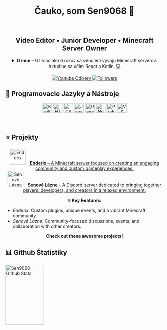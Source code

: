 <h1 align="center">Čauko, som Sen9068 👋</h1>

<br />

<h2 align="center">Video Editor • Junior Developer • Minecraft Server Owner</h2>

<details align="center">
  <summary><strong>O mne</strong> – Už viac ako 6 rokov sa venujem vývoju Minecraft serverov. Aktuálne sa učím React a Kotlin. 💻</summary>
  <p>
    Kotlin používam na vývoj vlastných Minecraft pluginov, zatiaľ čo React využívam pri vývoji môjho budúceho portfólia. Okrem toho mám skúsenosti s Minecraft skriptovaním pomocou Skriptu a s jazykmi ako HTML, CSS, Lua a trošku Python. 
    Mám aj YouTube kanál, kde zverejňujem tutoriály na Minecraft pluginy a iné zaujímavé videá. 
    Pozri si môj kanál <a href="https://www.youtube.com/c/Sen9068" target="_blank">Sen9068</a> pre viac informácií!
  </p>
</details>

<p align="center">
  <a href="https://www.youtube.com/c/Sen9068YT?sub_confirmation=1">
    <img alt="Youtube Odbery" title="Daj odber!" 
         src="https://custom-icon-badges.demolab.com/youtube/channel/subscribers/UC2WHjPDvbE6032nB17GZcfg?color=32E05D44&label=DAJ ODBER&logo=video&logoColor=white&style=for-the-badge&labelColor=CE4630"/>
  </a>
  <a href="https://github.com/Sen9068?tab=followers">
    <img alt="Followers" title="Daj mi follow na Githube" 
         src="https://custom-icon-badges.demolab.com/github/followers/ForrestKnight?color=236ad3&labelColor=1155ba&style=for-the-badge&logo=person-add&label=Follow&logoColor=white"/>
  </a>
</p>

## 🚀 Programovacie Jazyky a Nástroje

<p align="center">
  <img alt="Kotlin" width="30px" src="https://cdn.jsdelivr.net/gh/devicons/devicon@latest/icons/kotlin/kotlin-original.svg"/>
  <img alt="HTML5" width="30px" src="https://cdn.jsdelivr.net/gh/devicons/devicon/icons/html5/html5-plain.svg"/>
  <img alt="CSS3" width="30px" src="https://cdn.jsdelivr.net/gh/devicons/devicon/icons/css3/css3-plain.svg"/>
  <img alt="JavaScript" width="30px" src="https://cdn.jsdelivr.net/gh/devicons/devicon/icons/javascript/javascript-plain.svg"/>
  <img alt="React" width="30px" src="https://cdn.jsdelivr.net/gh/devicons/devicon/icons/react/react-original.svg"/>
  <img alt="Node.js" width="30px" src="https://cdn.jsdelivr.net/gh/devicons/devicon/icons/nodejs/nodejs-original.svg"/>
  <img alt="Python" width="30px" src="https://cdn.jsdelivr.net/gh/devicons/devicon/icons/python/python-original.svg"/>
  <img alt="VS Code" width="30px" src="https://cdn.jsdelivr.net/gh/devicons/devicon@latest/icons/vscode/vscode-original.svg"/>
</p>

<br />

## ⭐ Projekty

<p align="center">
  <a href="https://www.enderix.eu/" target="_blank">
    <img alt="Enderix" width="50px" style="padding-right:10px;" src="https://i.imgur.com/Li79mec.png"/>
    <strong>Enderix</strong> – A Minecraft server focused on creating an engaging community and custom gameplay experiences.
  </a>
  <br />
  <a href="https://discord.gg/qf4XW6GFcD" target="_blank">
    <img alt="Senové Lázne" width="50px" style="padding-right:10px;" src="https://i.imgur.com/MvkCnve.png"/>
    <strong>Senové Lázne</strong> – A Discord server dedicated to bringing together players, developers, and creators in a relaxed environment.
  </a>
</p>

<p align="center">
  <strong>💡 Key Features:</strong>
  <ul>
    <li><em>Enderix</em>: Custom plugins, unique events, and a vibrant Minecraft community.</li>
    <li><em>Senové Lázne</em>: Community-focused discussions, events, and collaboration with other creators.</li>
  </ul>
</p>

<p align="center">
  <strong>Check out these awesome projects!</strong>
</p>

## 📊 Github Štatistiky

<a href="https://github.com/sen9068">
  <img alt="Sen9068 Github Stats" src="https://denvercoder1-github-readme-stats.vercel.app/api?username=Sen9068&show_icons=true&count_private=true&theme=react&border_color=66B5F5&bg_color=41A4F5&title_color=111111&icon_color=FFFFFF" height="192px" width="49.5%"/>
</a>
